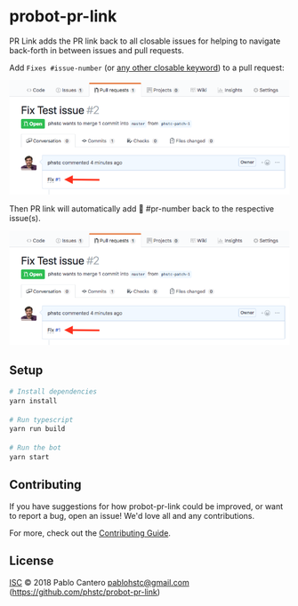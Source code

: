 # probot-pr-link

PR Link adds the PR link back to all closable issues for helping to navigate back-forth in between issues and pull requests.

Add `Fixes #issue-number` (or [any other closable keyword](https://help.github.com/articles/closing-issues-using-keywords/)) to a pull request:

![](https://raw.githubusercontent.com/phstc/probot-pr-link/master/pr-link-1.png)

Then PR link will automatically add :pushpin: #pr-number back to the respective issue(s).

![](https://raw.githubusercontent.com/phstc/probot-pr-link/master/pr-link-1.png)

## Setup

```sh
# Install dependencies
yarn install

# Run typescript
yarn run build

# Run the bot
yarn start
```

## Contributing

If you have suggestions for how probot-pr-link could be improved, or want to report a bug, open an issue! We'd love all and any contributions.

For more, check out the [Contributing Guide](CONTRIBUTING.md).

## License

[ISC](LICENSE) © 2018 Pablo Cantero <pablohstc@gmail.com> (https://github.com/phstc/probot-pr-link)
